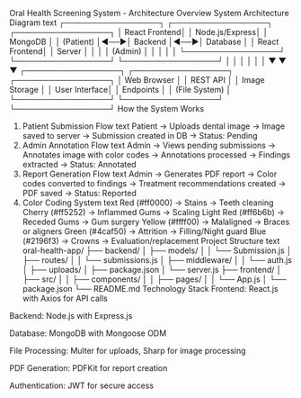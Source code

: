 Oral Health Screening System - Architecture Overview
System Architecture Diagram
text
┌─────────────────┐    ┌─────────────────┐    ┌─────────────────┐
│   React Frontend│    │  Node.js/Express│    │   MongoDB       │
│   (Patient)     │◄──►│   Backend       │◄──►│   Database      │
│   React Frontend│    │   Server        │    │                 │
│   (Admin)       │    │                 │    │                 │
└─────────────────┘    └─────────────────┘    └─────────────────┘
        │                       │                       │
        │                       │                       │
        ▼                       ▼                       ▼
┌─────────────────┐    ┌─────────────────┐    ┌─────────────────┐
│   Web Browser   │    │   REST API      │    │   Image Storage │
│   User Interface│    │   Endpoints     │    │   (File System) │
└─────────────────┘    └─────────────────┘    └─────────────────┘
How the System Works
1. Patient Submission Flow
text
Patient → Uploads dental image → Image saved to server → Submission created in DB → Status: Pending
2. Admin Annotation Flow
text
Admin → Views pending submissions → Annotates image with color codes → 
Annotations processed → Findings extracted → Status: Annotated
3. Report Generation Flow
text
Admin → Generates PDF report → Color codes converted to findings → 
Treatment recommendations created → PDF saved → Status: Reported
4. Color Coding System
text
Red (#ff0000)       → Stains           → Teeth cleaning
Cherry (#ff5252)    → Inflammed Gums   → Scaling
Light Red (#ff6b6b) → Receded Gums     → Gum surgery
Yellow (#ffff00)    → Malaligned       → Braces or aligners
Green (#4caf50)     → Attrition        → Filling/Night guard
Blue (#2196f3)      → Crowns           → Evaluation/replacement
Project Structure
text
oral-health-app/
├── backend/
│   ├── models/
│   │   └── Submission.js
│   ├── routes/
│   │   └── submissions.js
│   ├── middleware/
│   │   └── auth.js
│   ├── uploads/
│   ├── package.json
│   └── server.js
├── frontend/
│   ├── src/
│   │   ├── components/
│   │   ├── pages/
│   │   └── App.js
│   └── package.json
└── README.md
Technology Stack
Frontend: React.js with Axios for API calls

Backend: Node.js with Express.js

Database: MongoDB with Mongoose ODM

File Processing: Multer for uploads, Sharp for image processing

PDF Generation: PDFKit for report creation

Authentication: JWT for secure access
